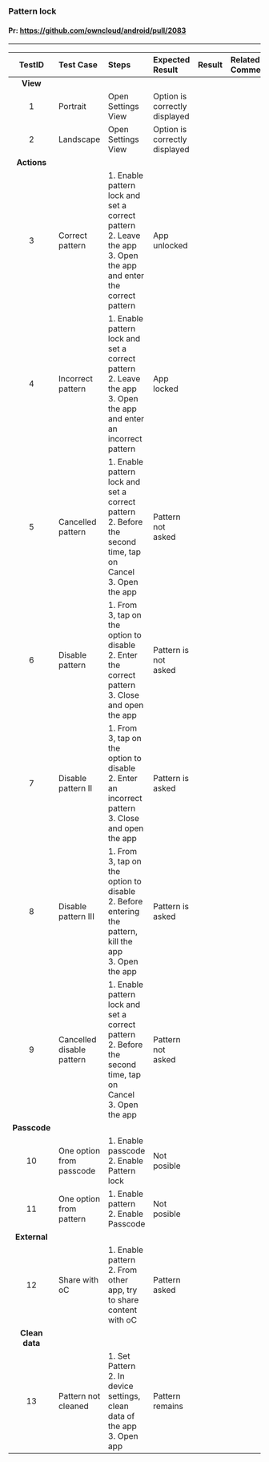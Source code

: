 ###  Pattern lock

#### Pr: https://github.com/owncloud/android/pull/2083
---

 
| TestID | Test Case | Steps | Expected Result | Result | Related Comment |
| :----: | :-------- | :---- | :-------------- | :----: | :-------------- |
|**View**|||||||
| 1 | Portrait | Open Settings View | Option is correctly displayed |  |  |
| 2 | Landscape | Open Settings View | Option is correctly displayed |  |  |
|**Actions**|||||||
| 3 | Correct pattern | 1. Enable pattern lock and set a correct pattern<br>2. Leave the app<br>3. Open the app and enter the correct pattern | App unlocked |  |  |
| 4 | Incorrect pattern | 1. Enable pattern lock and set a correct pattern<br>2. Leave the app<br>3. Open the app and enter an incorrect pattern | App locked |  |  |
| 5 | Cancelled pattern | 1. Enable pattern lock and set a correct pattern<br>2. Before the second time, tap on Cancel<br>3. Open the app | Pattern not asked |  |  |
| 6 | Disable pattern | 1. From 3, tap on the option to disable<br>2. Enter the correct pattern<br>3. Close and open the app  | Pattern is not asked |  |  |
| 7 | Disable pattern II | 1. From 3, tap on the option to disable<br>2. Enter an incorrect pattern<br>3. Close and open the app  | Pattern is asked |  |  |
| 8 | Disable pattern III | 1. From 3, tap on the option to disable<br>2. Before entering the pattern, kill the app<br>3. Open the app  | Pattern is asked |  |  |
| 9 | Cancelled disable pattern | 1. Enable pattern lock and set a correct pattern<br>2. Before the second time, tap on Cancel<br>3. Open the app | Pattern not asked |  |  |
|**Passcode**|||||||
| 10 | One option from passcode | 1. Enable passcode<br>2. Enable Pattern lock | Not posible |  |  |
| 11 | One option from pattern | 1. Enable pattern<br>2. Enable Passcode | Not posible |  |  |
|**External**|||||||
| 12 | Share with oC | 1. Enable pattern<br>2. From other app, try to share content with oC | Pattern asked |  |  |
|**Clean data**|||||||
| 13 | Pattern not cleaned | 1. Set Pattern<br>2. In device settings, clean data of the app<br>3. Open app| Pattern remains |  |  |